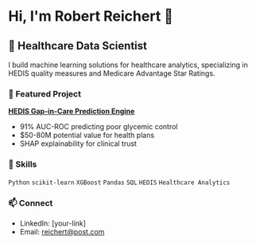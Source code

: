 # Hi, I'm Robert Reichert 👋

## 🏥 Healthcare Data Scientist

I build machine learning solutions for healthcare analytics, specializing in 
HEDIS quality measures and Medicare Advantage Star Ratings.

### 🚀 Featured Project

**[HEDIS Gap-in-Care Prediction Engine](https://github.com/bobareichert/hedis-gsd-prediction-engine)**
- 91% AUC-ROC predicting poor glycemic control
- $50-80M potential value for health plans
- SHAP explainability for clinical trust

### 💼 Skills
`Python` `scikit-learn` `XGBoost` `Pandas` `SQL` `HEDIS` `Healthcare Analytics`

### 📫 Connect
- LinkedIn: [your-link]
- Email: reichert@post.com
